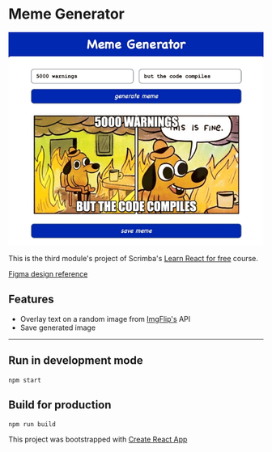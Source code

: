 # Meme Generator


![Preview image](./preview.gif)

This is the third module's project of Scrimba's [Learn React for free](https://scrimba.com/learn/learnreact) course.

[Figma design reference](https://www.figma.com/file/MoLwFPHNHJVrzdFurxHzNV/Meme-Generator)


## Features
- Overlay text on a random image from [ImgFlip's](https://imgflip.com/) API
- Save generated image

---


## Run in development mode
```
npm start
```

## Build for production
```
npm run build
```

This project was bootstrapped with [Create React App](https://github.com/facebook/create-react-app)